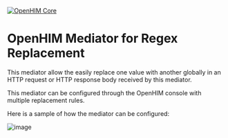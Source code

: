 [![OpenHIM Core](https://img.shields.io/badge/openhim--core-master-lightgrey.svg)](http://openhim.readthedocs.org/en/latest/user-guide/versioning.html)

OpenHIM Mediator for Regex Replacement
======================================

This mediator allow the easily replace one value with another globally in an HTTP
request or HTTP response body received by this mediator.

This mediator can be configured through the OpenHIM console with multiple
replacement rules.

Here is a sample of how the mediator can be configured:

![image](https://cloud.githubusercontent.com/assets/266576/11423931/8eb1f8e0-9451-11e5-9a57-11d79cbade7e.png)
